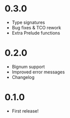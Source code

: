 # 0.3.0
* Type signatures
* Bug fixes & TCO rework
* Extra Prelude functions

# 0.2.0

* Bignum support
* Improved error messages
* Changelog

# 0.1.0

* First release!

